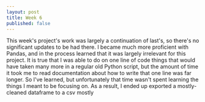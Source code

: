 ```yaml
---
layout: post
title: Week 6
published: false
---
```

This week's project's work was largely a continuation of last's, so there's no significant updates to be had there. I became much more proficient with Pandas, and in the process learned that it was largely irrelevant for this project. It is true that I was able to do on one line of code things that would have taken many more in a regular old Python script, but the amount of time it took me to read documentation about how to write that one line was far longer. So I've learned, but unfortunately that time wasn't spent learning the things I meant to be focusing on. As a result, I ended up exported a mostly-cleaned dataframe to a csv mostly
